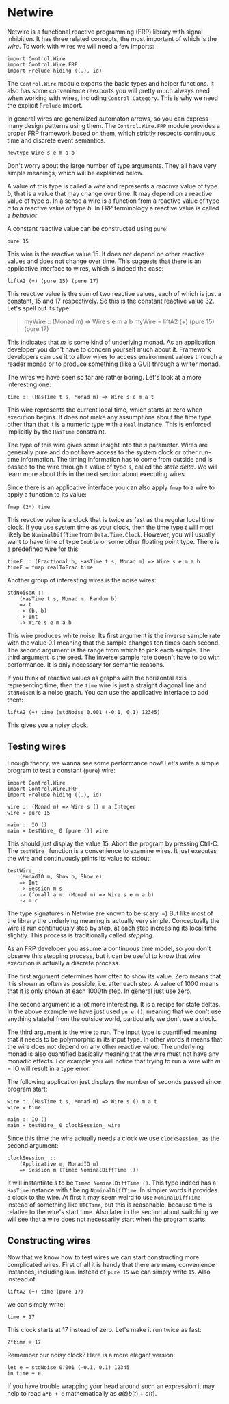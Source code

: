 Netwire
=======

Netwire is a functional reactive programming (FRP) library with signal
inhibition.  It has three related concepts, the most important of which
is the *wire*.  To work with wires we will need a few imports:

    import Control.Wire
    import Control.Wire.FRP
    import Prelude hiding ((.), id)

The `Control.Wire` module exports the basic types and helper functions.
It also has some convenience reexports you will pretty much always need
when working with wires, including `Control.Category`.  This is why we
need the explicit `Prelude` import.

In general wires are generalized automaton arrows, so you can express
many design patterns using them.  The `Control.Wire.FRP` module provides
a proper FRP framework based on them, which strictly respects continuous
time and discrete event semantics.

    newtype Wire s e m a b

Don't worry about the large number of type arguments.  They all have
very simple meanings, which will be explained below.

A value of this type is called a *wire* and represents a *reactive*
value of type $b$, that is a value that may change over time.  It may
depend on a reactive value of type $a$.  In a sense a wire is a function
from a reactive value of type $a$ to a reactive value of type $b$.  In
FRP terminology a reactive value is called a *behavior*.

A constant reactive value can be constructed using `pure`:

    pure 15

This wire is the reactive value 15.  It does not depend on other
reactive values and does not change over time.  This suggests that there
is an applicative interface to wires, which is indeed the case:

    liftA2 (+) (pure 15) (pure 17)

This reactive value is the sum of two reactive values, each of which is
just a constant, 15 and 17 respectively.  So this is the constant
reactive value 32.  Let's spell out its type:

> myWire :: (Monad m) => Wire s e m a b
> myWire = liftA2 (+) (pure 15) (pure 17)

This indicates that $m$ is some kind of underlying monad.  As an
application developer you don't have to concern yourself much about it.
Framework developers can use it to allow wires to access environment
values through a reader monad or to produce something (like a GUI)
through a writer monad.

The wires we have seen so far are rather boring.  Let's look at a more
interesting one:

    time :: (HasTime t s, Monad m) => Wire s e m a t

This wire represents the current local time, which starts at zero when
execution begins.  It does not make any assumptions about the time type
other than that it is a numeric type with a `Real` instance.  This is
enforced implicitly by the `HasTime` constraint.

The type of this wire gives some insight into the $s$ parameter.  Wires
are generally pure and do not have access to the system clock or other
run-time information.  The timing information has to come from outside
and is passed to the wire through a value of type $s$, called the *state
delta*.  We will learn more about this in the next section about
executing wires.

Since there is an applicative interface you can also apply `fmap` to a
wire to apply a function to its value:

    fmap (2*) time

This reactive value is a clock that is twice as fast as the regular
local time clock.  If you use system time as your clock, then the time
type $t$ will most likely be `NominalDiffTime` from `Data.Time.Clock`.
However, you will usually want to have time of type `Double` or some
other floating point type.  There is a predefined wire for this:

    timeF :: (Fractional b, HasTime t s, Monad m) => Wire s e m a b
    timeF = fmap realToFrac time

Another group of interesting wires is the noise wires:

    stdNoiseR ::
        (HasTime t s, Monad m, Random b)
        => t
        -> (b, b)
        -> Int
        -> Wire s e m a b

This wire produces white noise.  Its first argument is the inverse
sample rate with the value 0.1 meaning that the sample changes ten times
each second.  The second argument is the range from which to pick each
sample.  The third argument is the seed.  The inverse sample rate
doesn't have to do with performance.  It is only necessary for semantic
reasons.

If you think of reactive values as graphs with the horizontal axis
representing time, then the `time` wire is just a straight diagonal line
and `stdNoiseR` is a noise graph.  You can use the applicative interface
to add them:

    liftA2 (+) time (stdNoise 0.001 (-0.1, 0.1) 12345)

This gives you a noisy clock.


Testing wires
-------------

Enough theory, we wanna see some performance now!  Let's write a simple
program to test a constant (`pure`) wire:

    import Control.Wire
    import Control.Wire.FRP
    import Prelude hiding ((.), id)

    wire :: (Monad m) => Wire s () m a Integer
    wire = pure 15

    main :: IO ()
    main = testWire_ 0 (pure ()) wire

This should just display the value 15.  Abort the program by pressing
Ctrl-C.  The `testWire_` function is a convenience to examine wires.  It
just executes the wire and continuously prints its value to stdout:

    testWire_ ::
        (MonadIO m, Show b, Show e)
        => Int
        -> Session m s
        -> (forall a m. (Monad m) => Wire s e m a b)
        -> m c

The type signatures in Netwire are known to be scary. =) But like most
of the library the underlying meaning is actually very simple.
Conceptually the wire is run continuously step by step, at each step
increasing its local time slightly.  This process is traditionally
called *stepping*.

As an FRP developer you assume a continuous time model, so you don't
observe this stepping process, but it can be useful to know that wire
execution is actually a discrete process.

The first argument determines how often to show its value.  Zero means
that it is shown as often as possible, i.e. after each step.  A value of
1000 means that it is only shown at each 1000th step.  In general just
use zero.

The second argument is a lot more interesting.  It is a recipe for state
deltas.  In the above example we have just used `pure ()`, meaning that
we don't use anything stateful from the outside world, particularly we
don't use a clock.

The third argument is the wire to run.  The input type is quantified
meaning that it needs to be polymorphic in its input type.  In other
words it means that the wire does not depend on any other reactive
value.  The underlying monad is also quantified basically meaning that
the wire must not have any monadic effects.  For example you will notice
that trying to run a wire with $m = \mathrm{IO}$ will result in a type
error.

The following application just displays the number of seconds passed
since program start:

    wire :: (HasTime t s, Monad m) => Wire s () m a t
    wire = time

    main :: IO ()
    main = testWire_ 0 clockSession_ wire

Since this time the wire actually needs a clock we use `clockSession_`
as the second argument:

    clockSession_ ::
        (Applicative m, MonadIO m)
        => Session m (Timed NominalDiffTime ())

It will instantiate $s$ to be `Timed NominalDiffTime ()`.  This type
indeed has a `HasTime` instance with $t$ being `NominalDiffTime`.  In
simpler words it provides a clock to the wire.  At first it may seem
weird to use `NominalDiffTime` instead of something like `UTCTime`, but
this is reasonable, because time is relative to the wire's start time.
Also later in the section about switching we will see that a wire does
not necessarily start when the program starts.


Constructing wires
------------------

Now that we know how to test wires we can start constructing more
complicated wires.  First of all it is handy that there are many
convenience instances, including `Num`.  Instead of `pure 15` we can
simply write `15`.  Also instead of

    liftA2 (+) time (pure 17)

we can simply write:

    time + 17

This clock starts at 17 instead of zero.  Let's make it run twice as
fast:

    2*time + 17

Remember our noisy clock?  Here is a more elegant version:

    let e = stdNoise 0.001 (-0.1, 0.1) 12345
    in time + e

If you have trouble wrapping your head around such an expression it may
help to read `a*b + c` mathematically as $a(t) b(t) + c(t)$.
